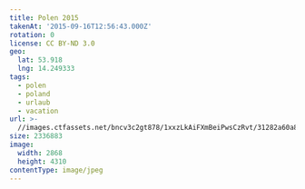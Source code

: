 ```yaml
---
title: Polen 2015
takenAt: '2015-09-16T12:56:43.000Z'
rotation: 0
license: CC BY-ND 3.0
geo:
  lat: 53.918
  lng: 14.249333
tags:
  - polen
  - poland
  - urlaub
  - vacation
url: >-
  //images.ctfassets.net/bncv3c2gt878/1xxzLkAiFXmBeiPwsCzRvt/31282a60a84267e115f4fe2dd99c99c0/polen-2015_25931853036_o
size: 2336883
image:
  width: 2868
  height: 4310
contentType: image/jpeg
---
```


